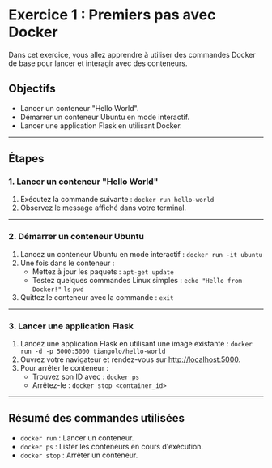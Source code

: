 # Exercice 1 : Premiers pas avec Docker

Dans cet exercice, vous allez apprendre à utiliser des commandes Docker de base pour lancer et interagir avec des conteneurs.

## Objectifs

- Lancer un conteneur "Hello World".
- Démarrer un conteneur Ubuntu en mode interactif.
- Lancer une application Flask en utilisant Docker.

---

## Étapes

### 1. Lancer un conteneur "Hello World"

1. Exécutez la commande suivante :
   `docker run hello-world`
2. Observez le message affiché dans votre terminal.

---

### 2. Démarrer un conteneur Ubuntu

1. Lancez un conteneur Ubuntu en mode interactif :
   `docker run -it ubuntu`
2. Une fois dans le conteneur :
   - Mettez à jour les paquets :
     `apt-get update`
   - Testez quelques commandes Linux simples :
     `echo "Hello from Docker!"`
     `ls`
     `pwd`
3. Quittez le conteneur avec la commande :
   `exit`

---

### 3. Lancer une application Flask

1. Lancez une application Flask en utilisant une image existante :
   `docker run -d -p 5000:5000 tiangolo/hello-world`
2. Ouvrez votre navigateur et rendez-vous sur [http://localhost:5000](http://localhost:5000).
3. Pour arrêter le conteneur :
   - Trouvez son ID avec :
     `docker ps`
   - Arrêtez-le :
     `docker stop <container_id>`

---

## Résumé des commandes utilisées

- `docker run` : Lancer un conteneur.
- `docker ps` : Lister les conteneurs en cours d'exécution.
- `docker stop` : Arrêter un conteneur.
